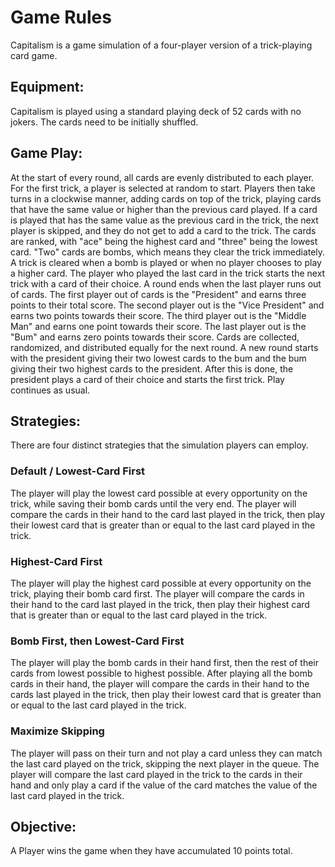 # Game Rules
Capitalism is a game simulation of a four-player version of a trick-playing card game.

## Equipment:
Capitalism is played using a standard playing deck of 52 cards with no jokers. The cards need to be initially shuffled.

## Game Play:
At the start of every round, all cards are evenly distributed to each player. For the first trick, a player is selected at random to start. Players then take turns in a clockwise manner, adding cards on top of the trick, playing cards that have the same value or higher than the previous card played. If a card is played that has the same value as the previous card in the trick, the next player is skipped, and they do not get to add a card to the trick. The cards are ranked, with "ace" being the highest card and "three" being the lowest card. "Two" cards are bombs, which means they clear the trick immediately. A trick is cleared when a bomb is played or when no player chooses to play a higher card. The player who played the last card in the trick starts the next trick with a card of their choice. A round ends when the last player runs out of cards. The first player out of cards is the "President" and earns three points to their total score. The second player out is the "Vice President" and earns two points towards their score. The third player out is the "Middle Man" and earns one point towards their score. The last player out is the "Bum" and earns zero points towards their score. Cards are collected, randomized, and distributed equally for the next round. A new round starts with the president giving their two lowest cards to the bum and the bum giving their two highest cards to the president. After this is done, the president plays a card of their choice and starts the first trick. Play continues as usual.

## Strategies:
There are four distinct strategies that the simulation players can employ.

### Default / Lowest-Card First
The player will play the lowest card possible at every opportunity on the trick, while saving their bomb cards until the very end. The player will compare the cards in their hand to the card last played in the trick, then play their lowest card that is greater than or equal to the last card played in the trick.

### Highest-Card First
The player will play the highest card possible at every opportunity on the trick, playing their bomb card first. The player will compare the cards in their hand to the card last played in the trick, then play their highest card that is greater than or equal to the last card played in the trick.

### Bomb First, then Lowest-Card First
The player will play the bomb cards in their hand first, then the rest of their cards from lowest possible to highest possible. After playing all the bomb cards in their hand, the player will compare the cards in their hand to the cards last played in the trick, then play their lowest card that is greater than or equal to the last card played in the trick.

### Maximize Skipping
The player will pass on their turn and not play a card unless they can match the last card played on the trick, skipping the next player in the queue. The player will compare the last card played in the trick to the cards in their hand and only play a card if the value of the card matches the value of the last card played in the trick.

## Objective:

A Player wins the game when they have accumulated 10 points total.